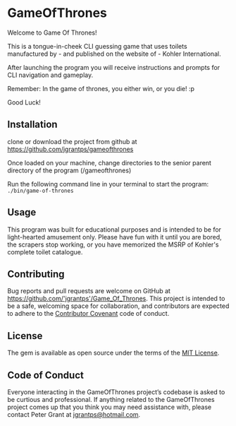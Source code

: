 # GameOfThrones

Welcome to Game Of Thrones!  

This is a tongue-in-cheek CLI guessing game that uses toilets manufactured by - and published on the
website of - Kohler International.

After launching the program you will receive instructions and prompts for CLI navigation and gameplay.

Remember: In the game of thrones, you either win, or you die! :p

Good Luck!

## Installation

clone or download the project from github at https://github.com/jgrantps/gameofthrones

Once loaded on your machine, change directories to the senior parent directory of the program (/gameofthrones)

Run the following command line in your terminal to start the program: `./bin/game-of-thrones`

## Usage

This program was built for educational purposes and is intended to be for light-hearted amusement only.  Please have fun with it until you are bored, the scrapers stop working, or you have memorized the MSRP of Kohler's complete toilet catalogue.

## Contributing

Bug reports and pull requests are welcome on GitHub at https://github.com/'jgrantps'/Game_Of_Thrones. This project is intended to be a safe, welcoming space for collaboration, and contributors are expected to adhere to the [Contributor Covenant](http://contributor-covenant.org) code of conduct.

## License

The gem is available as open source under the terms of the [MIT License](https://opensource.org/licenses/MIT).

## Code of Conduct

Everyone interacting in the GameOfThrones project’s codebase is asked to be curtious and professional.  If anything related to the GameOfThrones project comes up that you think you may need assistance with, please contact Peter Grant at jgrantps@hotmail.com.
